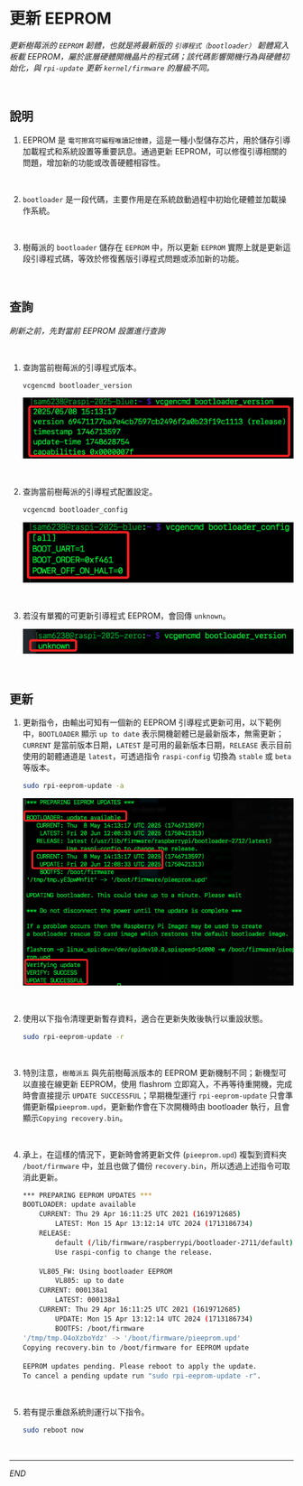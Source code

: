 # 更新 EEPROM

_更新樹莓派的 `EEPROM` 韌體，也就是將最新版的 `引導程式（bootloader）` 韌體寫入板載 EEPROM，屬於底層硬體開機晶片的程式碼；該代碼影響開機行為與硬體初始化，與 `rpi-update` 更新 `kernel/firmware` 的層級不同。_

<br>

## 說明

1. EEPROM 是 `電可擦寫可編程唯讀記憶體`，這是一種小型儲存芯片，用於儲存引導加載程式和系統設置等重要訊息。通過更新 EEPROM，可以修復引導相關的問題，增加新的功能或改善硬體相容性。

<br>

2. `bootloader` 是一段代碼，主要作用是在系統啟動過程中初始化硬體並加載操作系統。

<br>

3. 樹莓派的 `bootloader` 儲存在 `EEPROM` 中，所以更新 `EEPROM` 實際上就是更新這段引導程式碼，等效於修復舊版引導程式問題或添加新的功能。

<br>

## 查詢

_刷新之前，先對當前 EEPROM 設置進行查詢_

<br>

1. 查詢當前樹莓派的引導程式版本。

    ```bash
    vcgencmd bootloader_version
    ```

    ![](images/img_181.png)

<br>

2. 查詢當前樹莓派的引導程式配置設定。

    ```bash
    vcgencmd bootloader_config
    ```

    ![](images/img_182.png)

<br>

3. 若沒有單獨的可更新引導程式 EEPROM，會回傳 `unknown`。

    ![](images/img_169.png)

<br>

## 更新

1. 更新指令，由輸出可知有一個新的 EEPROM 引導程式更新可用，以下範例中，`BOOTLOADER` 顯示 `up to date` 表示開機韌體已是最新版本，無需更新；`CURRENT` 是當前版本日期，`LATEST` 是可用的最新版本日期，`RELEASE` 表示目前使用的韌體通道是 `latest`，可透過指令 `raspi-config` 切換為 `stable` 或 `beta` 等版本。

    ```bash
    sudo rpi-eeprom-update -a
    ```

    ![](images/img_183.png)

<br>

2. 使用以下指令清理更新暫存資料，適合在更新失敗後執行以重設狀態。

    ```bash
    sudo rpi-eeprom-update -r
    ```

<br>

3. 特別注意，`樹莓派五` 與先前樹莓派版本的 EEPROM 更新機制不同；新機型可以直接在線更新 EEPROM，使用 flashrom 立即寫入，不再等待重開機，完成時會直接提示 `UPDATE SUCCESSFUL`；早期機型運行 `rpi-eeprom-update` 只會準備更新檔`pieeprom.upd`，更新動作會在下次開機時由 bootloader 執行，且會顯示`Copying recovery.bin`。

<br>

4. 承上，在這樣的情況下，更新時會將更新文件 (`pieeprom.upd`) 複製到資料夾 `/boot/firmware` 中，並且也做了備份 `recovery.bin`，所以透過上述指令可取消此更新。

    ```bash
    *** PREPARING EEPROM UPDATES ***
    BOOTLOADER: update available
        CURRENT: Thu 29 Apr 16:11:25 UTC 2021 (1619712685)
            LATEST: Mon 15 Apr 13:12:14 UTC 2024 (1713186734)
        RELEASE:
            default (/lib/firmware/raspberrypi/bootloader-2711/default)
            Use raspi-config to change the release.

        VL805_FW: Using bootloader EEPROM
            VL805: up to date
        CURRENT: 000138a1
            LATEST: 000138a1
        CURRENT: Thu 29 Apr 16:11:25 UTC 2021 (1619712685)
            UPDATE: Mon 15 Apr 13:12:14 UTC 2024 (1713186734)
            BOOTFS: /boot/firmware
    '/tmp/tmp.O4oXzboYdz' -> '/boot/firmware/pieeprom.upd'
    Copying recovery.bin to /boot/firmware for EEPROM update

    EEPROM updates pending. Please reboot to apply the update.
    To cancel a pending update run "sudo rpi-eeprom-update -r".
    ```

<br>

5. 若有提示重啟系統則運行以下指令。

    ```bash
    sudo reboot now
    ```

<br>

___

_END_